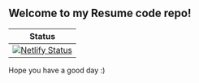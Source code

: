 ## Welcome to my Resume code repo!
|Status|
|---|
|[![Netlify Status](https://api.netlify.com/api/v1/badges/df251a06-9632-46a4-8798-b5ef031e674b/deploy-status)](https://app.netlify.com/sites/glittering-sunburst-bbb750/deploys)|
Hope you have a good day :)
